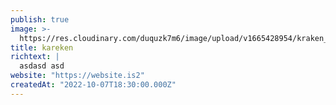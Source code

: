 ```yaml
---
publish: true
image: >-
  https://res.cloudinary.com/duquzk7m6/image/upload/v1665428954/kraken_k7saog.png
title: kareken
richtext: |
  asdasd asd
website: "https://website.is2"
createdAt: "2022-10-07T18:30:00.000Z"
---
```


